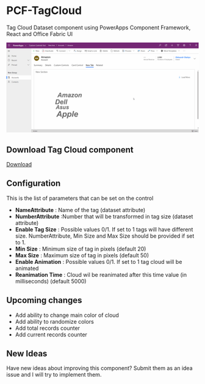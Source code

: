 # PCF-TagCloud

Tag Cloud Dataset component using PowerApps Component Framework, React and Office Fabric UI

![Demo](https://github.com/OOlashyn/PCF-TagCloud/blob/master/Screenshots/tagcloud-v1.gif?raw=true)

## Download Tag Cloud component

[Download](https://github.com/OOlashyn/PCF-TagCloud/releases/)

## Configuration

This is the list of parameters that can be set on the control

* **NameAttribute** : Name of the tag (dataset attribute)
* **NumberAttribute**  :Number that will be transformed in tag size (dataset attribute)
* **Enable Tag Size** : Possible values 0/1. If set to 1 tags will have different size. NumberAttribute, Min Size and Max Size should be provided if set to 1.
* **Min Size** : Minimum size of tag in pixels (default 20)
* **Max Size** : Maximum size of tag in pixels (default 50)
* **Enable Animation** : Possible values 0/1. If set to 1 tag cloud will be animated
* **Reanimation Time** : Cloud wil be reanimated after this time value (in milliseconds) (default 5000)

## Upcoming changes

* Add ability to change main color of cloud
* Add ability to randomize colors
* Add total records counter
* Add current records counter

## New Ideas

Have new ideas about improving this component? Submit them as an idea issue and I will try to implement them.
